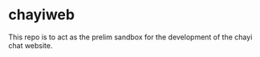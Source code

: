 # chayiweb
This repo is to act as the prelim sandbox for the development of the chayi chat website. 
